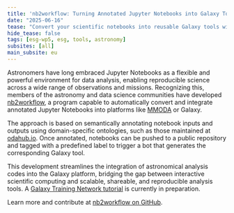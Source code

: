 ```yaml
---
title: 'nb2workflow: Turning Annotated Jupyter Notebooks into Galaxy Tools'
date: "2025-06-16"  
tease: "Convert your scientific notebooks into reusable Galaxy tools with just a tag."
hide_tease: false
tags: [esg-wp5, esg, tools, astronomy]
subsites: [all]
main_subsite: eu
---
```


Astronomers have long embraced Jupyter Notebooks as a flexible and powerful environment for data analysis, enabling reproducible science across a wide range of observations and missions. Recognizing this, members of the astronomy and data science communities have developed [nb2workflow](https://github.com/oda-hub/nb2workflow), a program capable to automatically convert and integrate annotated Jupyter Notebooks into platforms like [MMODA](https://www.astro.unige.ch/mmoda/) or Galaxy. 

The approach is based on semantically annotating notebook inputs and outputs using domain-specific ontologies, such as those maintained at [odahub.io](https://odahub.io/docs/guide-ontology/). Once annotated, notebooks can be pushed to a public repository and tagged with a predefined label to trigger a bot that generates the corresponding Galaxy tool.

This development streamlines the integration of astronomical analysis codes into the Galaxy platform, bridging the gap between interactive scientific computing and scalable, shareable, and reproducible analysis tools. A [Galaxy Training Network tutorial](https://training.galaxyproject.org/) is currently in preparation.

Learn more and contribute at [nb2workflow on GitHub](https://github.com/oda-hub/nb2workflow).
